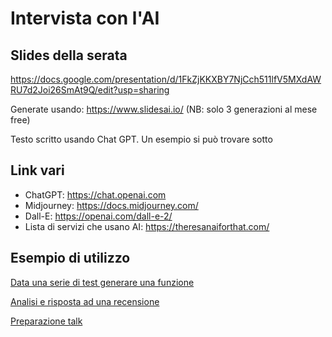 # Intervista con l'AI

## Slides della serata

<https://docs.google.com/presentation/d/1FkZjKKXBY7NjCch511lfV5MXdAWRU7d2Joi26SmAt9Q/edit?usp=sharing>

Generate usando: <https://www.slidesai.io/> (NB: solo 3 generazioni al mese free)

Testo scritto usando Chat GPT. Un esempio si può trovare sotto


## Link vari

- ChatGPT: <https://chat.openai.com>
- Midjourney: <https://docs.midjourney.com/>
- Dall-E: <https://openai.com/dall-e-2/>
- Lista di servizi che usano AI: <https://theresanaiforthat.com/>


## Esempio di utilizzo

[Data una serie di test generare una funzione](examples/tests-to-implementation)

[Analisi e risposta ad una recensione](examples/reply-product-preview)

[Preparazione talk](examples/talk/)
